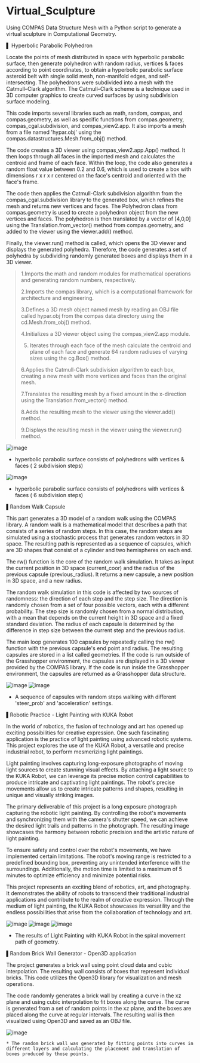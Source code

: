 # Virtual_Sculpture

Using COMPAS Data Structure Mesh with a Python script to generate a virtual sculpture in Computational Geometry. 

▌ Hyperbolic Parabolic Polyhedron

Locate the points of mesh distributed in space with hyperbolic parabolic surface, then generate polyhedron with random radius, vertices & faces according to point coordinates, to obtain a hyperbolic parabolic surface asteroid belt with single solid mesh, non-manifold edges, and self-intersecting. The polyhedrons were subdivided into a mesh with the Catmull–Clark algorithm. The Catmull–Clark scheme is a technique used in 3D computer graphics to create curved surfaces by using subdivision surface modeling.

This code imports several libraries such as math, random, compas, and compas.geometry, as well as specific functions from compas.geometry, compas_cgal.subdivision, and compas_view2.app. It also imports a mesh from a file named 'hypar.obj' using the compas.datastructures.Mesh.from_obj() method.

The code creates a 3D viewer using compas_view2.app.App() method. It then loops through all faces in the imported mesh and calculates the centroid and frame of each face. Within the loop, the code also generates a random float value between 0.2 and 0.6, which is used to create a box with dimensions r x r x r centered on the face's centroid and oriented with the face's frame.

The code then applies the Catmull-Clark subdivision algorithm from the compas_cgal.subdivision library to the generated box, which refines the mesh and returns new vertices and faces. The Polyhedron class from compas.geometry is used to create a polyhedron object from the new vertices and faces. The polyhedron is then translated by a vector of [4,0,0] using the Translation.from_vector() method from compas.geometry, and added to the viewer using the viewer.add() method.

Finally, the viewer.run() method is called, which opens the 3D viewer and displays the generated polyhedra. Therefore, the code generates a set of polyhedra by subdividing randomly generated boxes and displays them in a 3D viewer.

> 1.Imports the math and random modules for mathematical operations and generating random numbers, respectively.
>
>2.Imports the compas library, which is a computational framework for architecture and engineering.
>
>3.Defines a 3D mesh object named mesh by reading an OBJ file called hypar.obj from the compas data directory using the cd.Mesh.from_obj() method.
>
>4.Initializes a 3D viewer object using the compas_view2.app module.
>
>5. Iterates through each face of the mesh calculate the centroid and plane of each face and generate 64 random radiuses of varying sizes using the cg.Box() method.
>
>6.Applies the Catmull-Clark subdivision algorithm to each box, creating a new mesh with more vertices and faces than the original mesh.
>
>7.Translates the resulting mesh by a fixed amount in the x-direction using the Translation.from_vector() method.
>
>8.Adds the resulting mesh to the viewer using the viewer.add() method.
>
>9.Displays the resulting mesh in the viewer using the viewer.run() method.

  ![image](result_screenshot_VF2.png) 

  * hyperbolic parabolic surface consists of polyhedrons with vertices & faces ( 2 subdivision steps)
  
  ![image](result_screenshot_VF6.png) 

  * hyperbolic parabolic surface consists of polyhedrons with vertices & faces ( 6 subdivision steps)
  
▌Random Walk Capsule

This part generates a 3D model of a random walk using the COMPAS library. A random walk is a mathematical model that describes a path that consists of a series of random steps. In this case, the random steps are simulated using a stochastic process that generates random vectors in 3D space. The resulting path is represented as a sequence of capsules, which are 3D shapes that consist of a cylinder and two hemispheres on each end.

The rw() function is the core of the random walk simulation. It takes as input the current position in 3D space (current_coor) and the radius of the previous capsule (previous_radius). It returns a new capsule, a new position in 3D space, and a new radius.

The random walk simulation in this code is affected by two sources of randomness: the direction of each step and the step size. The direction is randomly chosen from a set of four possible vectors, each with a different probability. The step size is randomly chosen from a normal distribution, with a mean that depends on the current height in 3D space and a fixed standard deviation. The radius of each capsule is determined by the difference in step size between the current step and the previous radius.

The main loop generates 100 capsules by repeatedly calling the rw() function with the previous capsule's end point and radius. The resulting capsules are stored in a list called geometries. If the code is run outside of the Grasshopper environment, the capsules are displayed in a 3D viewer provided by the COMPAS library. If the code is run inside the Grasshopper environment, the capsules are returned as a Grasshopper data structure.

  ![image](Random_Walk_Capsule_Demo1.png) 
  ![image](Random_Walk_Capsule_Demo2.png) 

  * A sequence of capsules with random steps walking with different 'steer_prob' and 'acceleration' settings.

▌Robotic Practice - Light Painting with KUKA Robot

In the world of robotics, the fusion of technology and art has opened up exciting possibilities for creative expression. One such fascinating application is the practice of light painting using advanced robotic systems. This project explores the use of the KUKA Robot, a versatile and precise industrial robot, to perform mesmerizing light paintings.

Light painting involves capturing long-exposure photographs of moving light sources to create stunning visual effects. By attaching a light source to the KUKA Robot, we can leverage its precise motion control capabilities to produce intricate and captivating light paintings. The robot's precise movements allow us to create intricate patterns and shapes, resulting in unique and visually striking images.

The primary deliverable of this project is a long exposure photograph capturing the robotic light painting. By controlling the robot's movements and synchronizing them with the camera's shutter speed, we can achieve the desired light trails and patterns in the photograph. The resulting image showcases the harmony between robotic precision and the artistic nature of light painting.

To ensure safety and control over the robot's movements, we have implemented certain limitations. The robot's moving range is restricted to a predefined bounding box, preventing any unintended interference with the surroundings. Additionally, the motion time is limited to a maximum of 5 minutes to optimize efficiency and minimize potential risks.

This project represents an exciting blend of robotics, art, and photography. It demonstrates the ability of robots to transcend their traditional industrial applications and contribute to the realm of creative expression. Through the medium of light painting, the KUKA Robot showcases its versatility and the endless possibilities that arise from the collaboration of technology and art.

  ![image](KukaPRC_Spiral.png) 
  ![image](light_painting_1.jpg) 
  ![image](light_painting_2.jpg) 
  
  * The results of Light Painting with KUKA Robot in the spiral movement path of geometry.

▌Random Brick Wall Generator - Open3D application

The project generates a brick wall using point cloud data and cubic interpolation. The resulting wall consists of boxes that represent individual bricks. This code utilizes the Open3D library for visualization and mesh operations.

The code randomly generates a brick wall by creating a curve in the xz plane and using cubic interpolation to fit boxes along the curve. The curve is generated from a set of random points in the xz plane, and the boxes are placed along the curve at regular intervals. The resulting wall is then visualized using Open3D and saved as an OBJ file.

  ![image](Random_BrickWall_Generator.png) 

    * The random brick wall was generated by fitting points into curves in different layers and calculating the placement and translation of boxes produced by those points.

